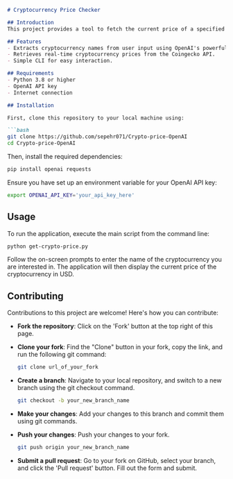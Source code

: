 
```markdown
# Cryptocurrency Price Checker

## Introduction
This project provides a tool to fetch the current price of a specified cryptocurrency in USD. It utilizes the OpenAI API to parse user input and extract the cryptocurrency name and the Coingecko API to retrieve the actual price. This application is intended for educational purposes and demonstrates the use of APIs and Python scripting.

## Features
- Extracts cryptocurrency names from user input using OpenAI's powerful language model.
- Retrieves real-time cryptocurrency prices from the Coingecko API.
- Simple CLI for easy interaction.

## Requirements
- Python 3.8 or higher
- OpenAI API key
- Internet connection

## Installation

First, clone this repository to your local machine using:

```bash
git clone https://github.com/sepehr071/Crypto-price-OpenAI
cd Crypto-price-OpenAI
```

Then, install the required dependencies:

```bash
pip install openai requests
```

Ensure you have set up an environment variable for your OpenAI API key:

```bash
export OPENAI_API_KEY='your_api_key_here'
```

## Usage

To run the application, execute the main script from the command line:

```bash
python get-crypto-price.py
```

Follow the on-screen prompts to enter the name of the cryptocurrency you are interested in. The application will then display the current price of the cryptocurrency in USD.

## Contributing
Contributions to this project are welcome! Here's how you can contribute:
- **Fork the repository**: Click on the 'Fork' button at the top right of this page.
- **Clone your fork**: Find the "Clone" button in your fork, copy the link, and run the following git command:
  
  ```bash
  git clone url_of_your_fork
  ```
  
- **Create a branch**: Navigate to your local repository, and switch to a new branch using the git checkout command.
  
  ```bash
  git checkout -b your_new_branch_name
  ```
  
- **Make your changes**: Add your changes to this branch and commit them using git commands.
- **Push your changes**: Push your changes to your fork.
  
  ```bash
  git push origin your_new_branch_name
  ```
  
- **Submit a pull request**: Go to your fork on GitHub, select your branch, and click the 'Pull request' button. Fill out the form and submit.
